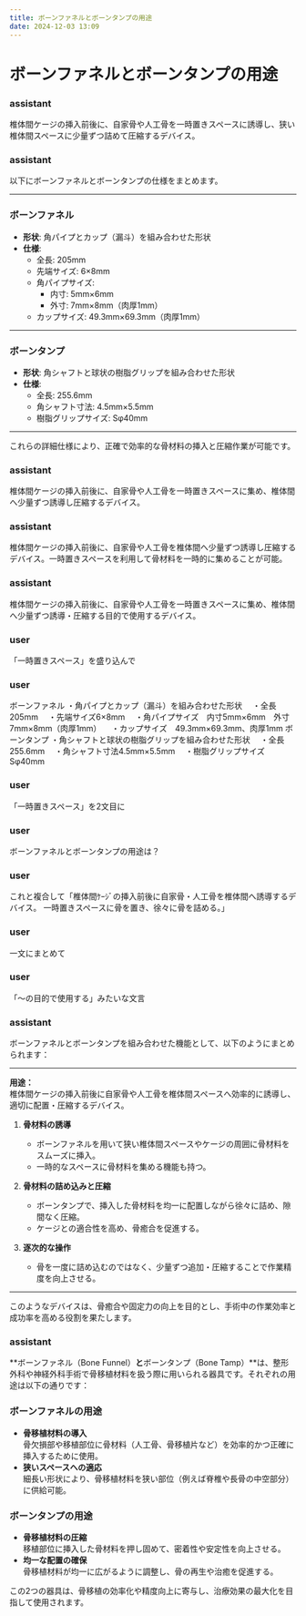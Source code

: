 ```yaml
---
title: ボーンファネルとボーンタンプの用途
date: 2024-12-03 13:09
---
```


# ボーンファネルとボーンタンプの用途

### assistant  

椎体間ケージの挿入前後に、自家骨や人工骨を一時置きスペースに誘導し、狭い椎体間スペースに少量ずつ詰めて圧縮するデバイス。

### assistant  

以下にボーンファネルとボーンタンプの仕様をまとめます。

---

### **ボーンファネル**  
- **形状**: 角パイプとカップ（漏斗）を組み合わせた形状  
- **仕様**:  
  - 全長: 205mm  
  - 先端サイズ: 6×8mm  
  - 角パイプサイズ:  
    - 内寸: 5mm×6mm  
    - 外寸: 7mm×8mm（肉厚1mm）  
  - カップサイズ: 49.3mm×69.3mm（肉厚1mm）  

---

### **ボーンタンプ**  
- **形状**: 角シャフトと球状の樹脂グリップを組み合わせた形状  
- **仕様**:  
  - 全長: 255.6mm  
  - 角シャフト寸法: 4.5mm×5.5mm  
  - 樹脂グリップサイズ: Sφ40mm  

--- 

これらの詳細仕様により、正確で効率的な骨材料の挿入と圧縮作業が可能です。

### assistant  

椎体間ケージの挿入前後に、自家骨や人工骨を一時置きスペースに集め、椎体間へ少量ずつ誘導し圧縮するデバイス。

### assistant  

椎体間ケージの挿入前後に、自家骨や人工骨を椎体間へ少量ずつ誘導し圧縮するデバイス。一時置きスペースを利用して骨材料を一時的に集めることが可能。

### assistant  

椎体間ケージの挿入前後に、自家骨や人工骨を一時置きスペースに集め、椎体間へ少量ずつ誘導・圧縮する目的で使用するデバイス。

### user  

「一時置きスペース」を盛り込んで

### user  

ボーンファネル
・角パイプとカップ（漏斗）を組み合わせた形状
　・全長205mm
　・先端サイズ6×8mm
　・角パイプサイズ　内寸5mm×6mm　外寸7mm×8mm（肉厚1mm）
　・カップサイズ　49.3mm×69.3mm、肉厚1mm
ボーンタンプ
・角シャフトと球状の樹脂グリップを組み合わせた形状
　・全長255.6mm
　・角シャフト寸法4.5mm×5.5mm
　・樹脂グリップサイズSφ40mm

### user  

「一時置きスペース」を2文目に

### user  

ボーンファネルとボーンタンプの用途は？

### user  

これと複合して「椎体間ｹｰｼﾞの挿入前後に自家骨・人工骨を椎体間へ誘導するデバイス。 一時置きスペースに骨を置き、徐々に骨を詰める。」

### user  

一文にまとめて

### user  

「～の目的で使用する」みたいな文言

### assistant  

ボーンファネルとボーンタンプを組み合わせた機能として、以下のようにまとめられます：

---

**用途：**  
椎体間ケージの挿入前後に自家骨や人工骨を椎体間スペースへ効率的に誘導し、適切に配置・圧縮するデバイス。

1. **骨材料の誘導**  
   - ボーンファネルを用いて狭い椎体間スペースやケージの周囲に骨材料をスムーズに挿入。  
   - 一時的なスペースに骨材料を集める機能も持つ。

2. **骨材料の詰め込みと圧縮**  
   - ボーンタンプで、挿入した骨材料を均一に配置しながら徐々に詰め、隙間なく圧縮。  
   - ケージとの適合性を高め、骨癒合を促進する。

3. **逐次的な操作**  
   - 骨を一度に詰め込むのではなく、少量ずつ追加・圧縮することで作業精度を向上させる。

---

このようなデバイスは、骨癒合や固定力の向上を目的とし、手術中の作業効率と成功率を高める役割を果たします。

### assistant  

**ボーンファネル（Bone Funnel）**と**ボーンタンプ（Bone Tamp）**は、整形外科や神経外科手術で骨移植材料を扱う際に用いられる器具です。それぞれの用途は以下の通りです：

### ボーンファネルの用途
- **骨移植材料の導入**  
  骨欠損部や移植部位に骨材料（人工骨、骨移植片など）を効率的かつ正確に挿入するために使用。
- **狭いスペースへの適応**  
  細長い形状により、骨移植材料を狭い部位（例えば脊椎や長骨の中空部分）に供給可能。

### ボーンタンプの用途
- **骨移植材料の圧縮**  
  移植部位に挿入した骨材料を押し固めて、密着性や安定性を向上させる。
- **均一な配置の確保**  
  骨移植材料が均一に広がるように調整し、骨の再生や治癒を促進する。

この2つの器具は、骨移植の効率化や精度向上に寄与し、治療効果の最大化を目指して使用されます。
